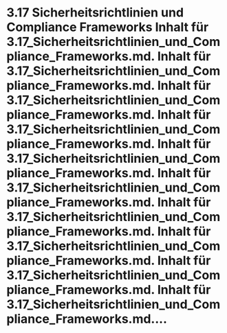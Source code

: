 # 3.17 Sicherheitsrichtlinien und Compliance Frameworks Inhalt für 3.17_Sicherheitsrichtlinien_und_Compliance_Frameworks.md. Inhalt für 3.17_Sicherheitsrichtlinien_und_Compliance_Frameworks.md. Inhalt für 3.17_Sicherheitsrichtlinien_und_Compliance_Frameworks.md. Inhalt für 3.17_Sicherheitsrichtlinien_und_Compliance_Frameworks.md. Inhalt für 3.17_Sicherheitsrichtlinien_und_Compliance_Frameworks.md. Inhalt für 3.17_Sicherheitsrichtlinien_und_Compliance_Frameworks.md. Inhalt für 3.17_Sicherheitsrichtlinien_und_Compliance_Frameworks.md. Inhalt für 3.17_Sicherheitsrichtlinien_und_Compliance_Frameworks.md. Inhalt für 3.17_Sicherheitsrichtlinien_und_Compliance_Frameworks.md. Inhalt für 3.17_Sicherheitsrichtlinien_und_Compliance_Frameworks.md....